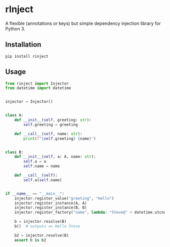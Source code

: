 # rInject

A flexible (annotations or keys) but simple dependency injection library for Python 3.


## Installation

```pip install rinject```


## Usage

```python
from rinject import Injector
from datetime import datetime


injector = Injector()


class A:
    def __init__(self, greeting: str):
        self.greeting = greeting

    def __call__(self, name: str):
        print(f"{self.greeting} {name}")


class B:
    def __init__(self, a: A, name: str):
        self.a = a
        self.name = name

    def __call__(self):
        self.a(self.name)


if __name__ == "__main__":
    injector.register_value("greeting", "Hello")
    injector.register_instance(A, A)
    injector.register_instance(B, B)
    injector.register_factory("name", lambda: "Steve@" + datetime.utcnow().isoformat())

    b = injector.resolve(B)
    b()  # outputs => Hello Steve

    b2 = injector.resolve(B)
    assert b is b2
```

